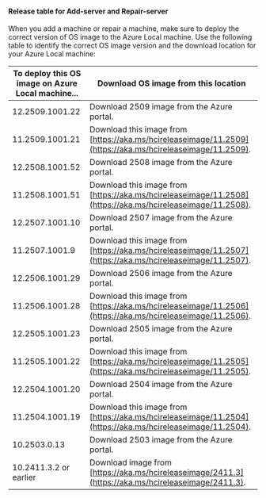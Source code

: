 
#### Release table for Add-server and Repair-server

When you add a machine or repair a machine, make sure to deploy the correct version of OS image to the Azure Local machine. Use the following table to identify the correct OS image version and the download location for your Azure Local machine:

| To deploy this OS image on Azure Local machine... | Download OS image from this location |
|------------------|------------------|
| 12.2509.1001.22 | Download 2509 image from the Azure portal. |
| 11.2509.1001.21 | Download this image from [https://aka.ms/hcireleaseimage/11.2509](https://aka.ms/hcireleaseimage/11.2509). |
| 12.2508.1001.52 | Download 2508 image from the Azure portal. |
| 11.2508.1001.51 | Download this image from [https://aka.ms/hcireleaseimage/11.2508](https://aka.ms/hcireleaseimage/11.2508). |
| 12.2507.1001.10 | Download 2507 image from the Azure portal. |
| 11.2507.1001.9 | Download this image from [https://aka.ms/hcireleaseimage/11.2507](https://aka.ms/hcireleaseimage/11.2507). |
| 12.2506.1001.29 | Download 2506 image from the Azure portal. |
| 11.2506.1001.28 | Download this image from [https://aka.ms/hcireleaseimage/11.2506](https://aka.ms/hcireleaseimage/11.2506). |
| 12.2505.1001.23 | Download 2505 image from the Azure portal. |
| 11.2505.1001.22 | Download this image from [https://aka.ms/hcireleaseimage/11.2505](https://aka.ms/hcireleaseimage/11.2505). |
| 12.2504.1001.20 | Download 2504 image from the Azure portal. |
| 11.2504.1001.19 | Download this image from [https://aka.ms/hcireleaseimage/11.2504](https://aka.ms/hcireleaseimage/11.2504). |
| 10.2503.0.13 | Download 2503 image from the Azure portal. |
| 10.2411.3.2 or earlier | Download image from [https://aka.ms/hcireleaseimage/2411.3](https://aka.ms/hcireleaseimage/2411.3). |
